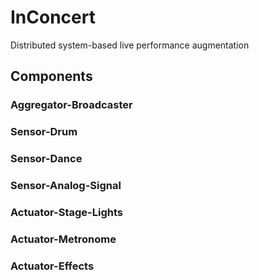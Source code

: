 # InConcert
Distributed system-based live performance augmentation


## Components

### Aggregator-Broadcaster

### Sensor-Drum

### Sensor-Dance

### Sensor-Analog-Signal

### Actuator-Stage-Lights

### Actuator-Metronome

### Actuator-Effects
